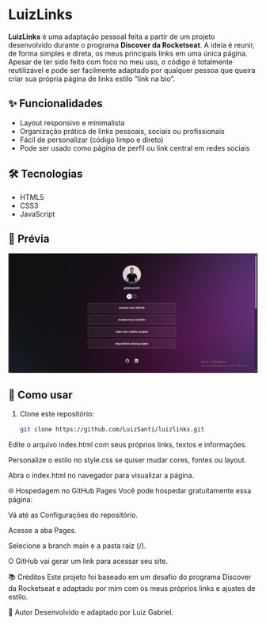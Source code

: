 # LuizLinks

**LuizLinks** é uma adaptação pessoal feita a partir de um projeto desenvolvido durante o programa **Discover da Rocketseat**. A ideia é reunir, de forma simples e direta, os meus principais links em uma única página. Apesar de ter sido feito com foco no meu uso, o código é totalmente reutilizável e pode ser facilmente adaptado por qualquer pessoa que queira criar sua própria página de links estilo “link na bio”.

## ✨ Funcionalidades

- Layout responsivo e minimalista  
- Organização prática de links pessoais, sociais ou profissionais  
- Fácil de personalizar (código limpo e direto)  
- Pode ser usado como página de perfil ou link central em redes sociais  

## 🛠 Tecnologias

- HTML5  
- CSS3  
- JavaScript  

## 📸 Prévia


![Preview do LuizLinks](./assets/preview.png)

## 🚀 Como usar

1. Clone este repositório:

   ```bash
   git clone https://github.com/LuizSanti/luizlinks.git
Edite o arquivo index.html com seus próprios links, textos e informações.

Personalize o estilo no style.css se quiser mudar cores, fontes ou layout.

Abra o index.html no navegador para visualizar a página.

🌐 Hospedagem no GitHub Pages
Você pode hospedar gratuitamente essa página:

Vá até as Configurações do repositório.

Acesse a aba Pages.

Selecione a branch main e a pasta raiz (/).

O GitHub vai gerar um link para acessar seu site.

📚 Créditos
Este projeto foi baseado em um desafio do programa Discover da Rocketseat e adaptado por mim com os meus próprios links e ajustes de estilo.

👤 Autor
Desenvolvido e adaptado por Luiz Gabriel.
